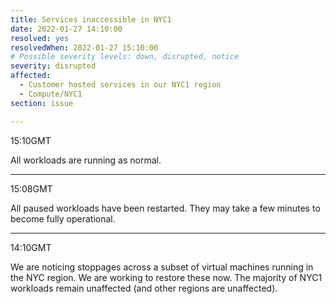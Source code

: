 ```yaml
---
title: Services inaccessible in NYC1
date: 2022-01-27 14:10:00
resolved: yes
resolvedWhen: 2022-01-27 15:10:00
# Possible severity levels: down, disrupted, notice
severity: disrupted
affected:
  - Customer hosted services in our NYC1 region
  - Compute/NYC1
section: issue

---
```


15:10GMT

All workloads are running as normal.

---

15:08GMT

All paused workloads have been restarted. They may take a few minutes to become fully operational.

---

14:10GMT

We are noticing stoppages across a subset of virtual machines running in the NYC region. We are working to restore these now. The majority of NYC1 workloads remain unaffected (and other regions are unaffected).
